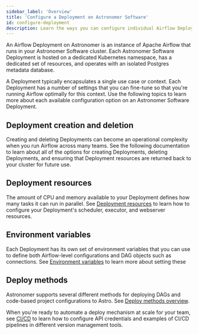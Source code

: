 ```yaml
---
sidebar_label: 'Overview'
title: 'Configure a Deployment on Astronomer Software'
id: configure-deployment
description: Learn the ways you can configure individual Airflow Deployments on Astronomer Software
---
```


An Airflow Deployment on Astronomer is an instance of Apache Airflow that runs in your Astronomer Software cluster. Each Astronomer Software Deployment is hosted on a dedicated Kubernetes namespace, has a dedicated set of resources, and operates with an isolated Postgres metadata database.

A Deployment typically encapsulates a single use case or context. Each Deployment has a number of settings that you can fine-tune so that you're running Airflow optimally for this context. Use the following topics to learn more about each available configuration option on an Astronomer Software Deployment. 

## Deployment creation and deletion

Creating and deleting Deployments can become an operational complexity when you run Airflow across many teams. See the following documentation to learn about all of the options for creating Deployments, deleting Deployments, and ensuring that Deployment resources are returned back to your cluster for future use. 

## Deployment resources

The amount of CPU and memory available to your Deployment defines how many tasks it can run in parallel. See [Deployment resources](deployment-resources.md) to learn how to configure your Deployment's scheduler, executor, and webserver resources. 

## Environment variables

Each Deployment has its own set of environment variables that you can use to define both Airflow-level configurations and DAG objects such as connections. See [Environment variables](environment-variables.md) to learn more about setting these 

## Deploy methods

Astronomer supports several different methods for deploying DAGs and code-based project configurations to Astro. See [Deploy methods overview](deploy-code-overview.md).

When you're ready to automate a deploy mechanism at scale for your team, see [CI/CD](ci-cd.md) to learn how to configure API credentials and examples of CI/CD pipelines in different version management tools.